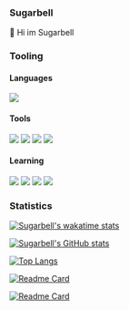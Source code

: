 ### Sugarbell
👋 Hi im Sugarbell
### Tooling
#### Languages


[![](https://img.shields.io/badge/python-3776ab?style=for-the-badge&logo=python&logoColor=white)](https://github.com/TaprisSugarbell)<!-- Python -->



#### Tools 
[![](https://img.shields.io/badge/discord-7289da?style=for-the-badge&logo=discord&logoColor=white)](https://github.com/TaprisSugarbell)<!-- Discord -->
[![](https://img.shields.io/badge/flask-000000?style=for-the-badge&logo=flask&logoColor=white)](https://github.com/TaprisSugarbell) <!-- Flask -->
[![](https://img.shields.io/badge/OneNote-7719aa?style=for-the-badge&logo=microsoft-onenote&logoColor=white)](https://github.com/TaprisSugarbell) <!-- Microsoft OneNote -->
[![](https://img.shields.io/badge/telegram-26a5e4?style=for-the-badge&logo=telegram&logoColor=white)](https://github.com/TaprisSugarbell) <!--  -->

#### Learning 
[![](https://img.shields.io/badge/html-e34f26?style=for-the-badge&logo=html&logoColor=white)](https://github.com/TaprisSugarbell) <!-- Html -->
[![](https://img.shields.io/badge/css3-1572b6?style=for-the-badge&logo=css3&logoColor=white)](https://github.com/TaprisSugarbell) <!-- CSS3 -->
[![](https://img.shields.io/badge/javascript-f7df1e?style=for-the-badge&logo=javascript&logoColor=white)](https://github.com/TaprisSugarbell) <!-- JS -->
[![](https://img.shields.io/badge/python-3776ab?style=for-the-badge&logo=python&logoColor=white)](https://github.com/TaprisSugarbell) <!-- Python -->

### Statistics
[![Sugarbell's wakatime stats](https://github-readme-stats.vercel.app/api/wakatime?username=Sugarbell)](https://github.com/TaprisSugarbell) <!-- Wakatime -->

[![Sugarbell's GitHub stats](https://github-readme-stats.vercel.app/api?username=TaprisSugarbell&show_icons=true&theme=tokyonight)](https://github.com/TaprisSugarbell) <!-- Stats Theme tokyonight -->

[![Top Langs](https://github-readme-stats.vercel.app/api/top-langs/?username=TaprisSugarbell)](https://github.com/TaprisSugarbell) <!-- Top Langs -->

[![Readme Card](https://github-readme-stats.vercel.app/api/pin/?username=TaprisSugarbell&repo=Bo.py&title_color=fff&icon_color=f9f9f9&text_color=9f9f9f&bg_color=151515)](https://github.com/TaprisSugarbell/Bo.py)

[![Readme Card](https://github-readme-stats.vercel.app/api/pin/?username=Himitsu-Proyect&repo=Codez-Proyect&title_color=fff&icon_color=f9f9f9&text_color=9f9f9f&bg_color=151515)](https://github.com/Himitsu-Proyect/Codez-Proyect) 

